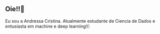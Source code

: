 ## Oie!!👋
Eu sou a Andressa Cristina. Atualmente estudante de Ciencia de Dados e entusiasta em machine e deep learning!(:

<!--
**drehcris/drehcris** is a ✨ _special_ ✨ repository because its `README.md` (this file) appears on your GitHub profile.

Meu nome é Andressa e atualmente curso Ciencia de Dados. Amo estudar dados e sou entusiasta em machine e deep learning!
